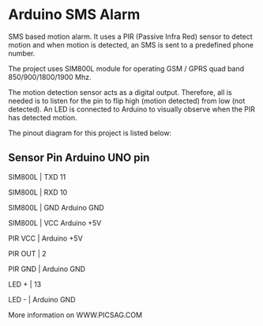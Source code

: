 # Arduino SMS Alarm
SMS based motion alarm. It uses a PIR (Passive Infra Red) sensor to detect motion and when motion is detected, an SMS is sent to a predefined phone number.

The project uses SIM800L module for operating GSM / GPRS quad band 850/900/1800/1900 Mhz.

The motion detection sensor acts as a digital output. Therefore, all is needed is to listen for the pin to flip high (motion detected) from low (not detected). An LED is connected to Arduino to visually observe when the PIR has detected motion.

The pinout diagram for this project is listed below:

Sensor Pin	    Arduino UNO pin
-------------------------------
SIM800L    |    TXD	11

SIM800L    |    RXD	10

SIM800L    |    GND	Arduino GND

SIM800L    |    VCC	Arduino +5V

PIR VCC	   |    Arduino +5V

PIR OUT	   |    2

PIR GND	   |    Arduino GND

LED +	     |    13

LED -	     |    Arduino GND

More information on WWW.PICSAG.COM
